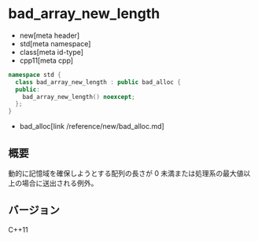 # bad_array_new_length
* new[meta header]
* std[meta namespace]
* class[meta id-type]
* cpp11[meta cpp]

```cpp
namespace std {
  class bad_array_new_length : public bad_alloc {
  public:
    bad_array_new_length() noexcept;
  };
}
```
* bad_alloc[link /reference/new/bad_alloc.md]

## 概要
動的に記憶域を確保しようとする配列の長さが 0 未満または処理系の最大値以上の場合に送出される例外。


## バージョン
C++11

